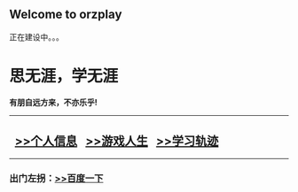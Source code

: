 ## Welcome to orzplay

正在建设中。。。
<!doctype html>
<html>
<head>
<meta charset="utf-8">
<title>思无涯的主页</title>
</head>

<body>
<h1>思无涯，学无涯</h1> 
<b>有朋自远方来，不亦乐乎!</b><hr/>
<h2>&nbsp;&nbsp;<a href="html\my.html">>>个人信息</a>
&nbsp;&nbsp;<a href="html\news.html">>>游戏人生</a>
&nbsp;&nbsp;<a href="html\study.html">>>学习轨迹</a>
</h2><hr/>
<h3>出门左拐：<a href="http://www.baidu.com">>>百度一下</a>
</h3>
</body>
</html>
